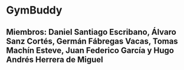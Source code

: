 # GymBuddy
## Miembros: Daniel Santiago Escribano, Álvaro Sanz Cortés, Germán Fábregas Vacas, Tomas Machín Esteve, Juan Federico García y Hugo Andrés Herrera de Miguel
